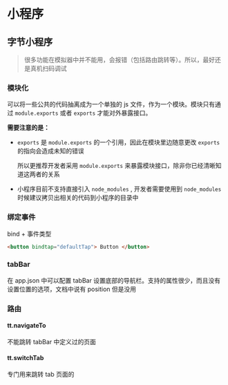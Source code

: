 # 小程序

## 字节小程序

> 很多功能在模拟器中并不能用，会报错（包括路由跳转等）。所以，最好还是真机扫码调试

### 模块化

可以将一些公共的代码抽离成为一个单独的 js 文件，作为一个模块。模块只有通过 `module.exports` 或者 `exports` 才能对外暴露接口。

**需要注意的是：**

- `exports` 是 `module.exports` 的一个引用，因此在模块里边随意更改 `exports` 的指向会造成未知的错误

  所以更推荐开发者采用 `module.exports` 来暴露模块接口，除非你已经清晰知道这两者的关系

- 小程序目前不支持直接引入 `node_modules` , 开发者需要使用到 `node_modules` 时候建议拷贝出相关的代码到小程序的目录中

### 绑定事件

bind + 事件类型

```html
<button bindtap="defaultTap"> Button </button>
```

### tabBar

在 app.json 中可以配置 tabBar 设置底部的导航栏。支持的属性很少，而且没有设置位置的选项，文档中说有 position 但是没用

### 路由

#### tt.navigateTo

不能跳转 tabBar 中定义过的页面

#### tt.switchTab

专门用来跳转 tab 页面的

